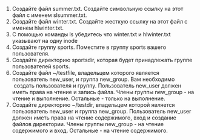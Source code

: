 1. Создайте файл summer.txt. Создайте символьную ссылку на этот файл с именем slsummer.txt.
2. Создайте файл winter.txt. Создайте жесткую ссылку на этот файл с именем hlwinter.txt.
3. С помощью команды ls убедитесь что winter.txt и hlwinter.txt указывают на одну inode
4. Создайте группу sports. Поместите в группу sports вашего пользователя.
5. Создайте директорию sportsdir, которая будет принадлежать группе пользователей sports.
6. Создайте файл ~/testfile, владельцем которого является пользователь new\_user, и группа new\_group. Вам необходимо  создать пользователя и группу. Пользователь new\_user должен иметь права на чтение и запись файла. Члены группы new\_group - на чтение и выполнение. Остальные - только на выполнение.
7. Создайте директорию ~/testdir, владельцем которой является пользователь new\_user и группа new\_group. Пользователь new\_user должен иметь права на чтение содержимого, вход и создание файлов директории. Члены группы new\_group - на чтение содержимого и вход. Остальные - на чтение содержимого.
